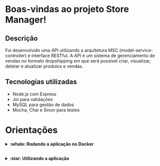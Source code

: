 # Boas-vindas ao projeto Store Manager!


## Descrição
Foi desenvolvido uma API utilizando a arquitetura MSC (model-service-controller) e interface RESTful. A API é um sistema de gerenciamento de vendas no formato dropshipping em que será possível criar, visualizar, deletar e atualizar produtos e vendas.


## Tecnologias utilizadas

  * Node.js com Express
  * Joi para validações
  * MySQL para gestão de dados
  * Mocha, Chai e Sinon para testes

# Orientações

<details>
  <summary><strong>:whale: Rodando a aplicação no Docker</strong></summary> 
 
 
  ---
 
 
  **:warning: Antes de começar, seu docker-compose precisa estar na versão 1.29 ou superior. [Veja aqui]     (https://www.digitalocean.com/community/tutorials/how-to-install-and-use-docker-compose-on-ubuntu-20-04-pt) ou [na documentação]     (https://docs.docker.com/compose/install/) como instalá-lo. No primeiro artigo, você pode substituir onde está com `1.26.0` por `1.29.2`.**
 
 > :information_source: Clone o projeto com o comando `git clone git@github.com:Wellington-m/projeto-store-manager.git`.
 
 > :information_source: Entre na pasta `cd projeto-store-manager`.
 
 > :information_source: Rode os serviços node e db com o comando `docker-compose up -d`.
   - Lembre-se de parar o `mysql` se estiver usando localmente na porta padrão (`3306`), ou adapte, caso queria fazer uso da aplicação em containers;
   - Esses serviços irão inicializar um container chamado `store_manager` e outro chamado `store_manager_db`;
   - A partir daqui você pode rodar o container `store_manager` via CLI ou abri-lo no VS Code.
 
 >  :information_source: Use o comando `docker exec -it store_manager bash`.
  - Ele te dará acesso ao terminal interativo do container criado pelo compose.
 
 > :information_source: Instale as dependências com `npm install`
 
  - **:warning: Atenção:** **TODOS** os comandos disponíveis no `package.json` (npm start, npm test, npm run dev, ...) devem ser executados **DENTRO** do container, ou seja, no terminal que aparece após a execução do comando `docker exec` citado acima.
 
 - **:warning: Atenção:** Se você se deparar com o erro abaixo, quer dizer que sua aplicação já esta utilizando a `porta 3000`, seja com outro processo do Node.js (que você pode parar com o comando `killall node`) ou algum container! Neste caso você pode parar o container com o comando `docker stop containerName`.
 
 <img width="769" alt="erroDePorta" src="https://user-images.githubusercontent.com/98190059/224819449-597a1b30-8501-4edc-a498-52f9507fbd61.png">
 
 - ✨ **Dica:** Antes de iniciar qualquer coisa, observe se os containers estão em execução em sua máquina.
 
  >  :information_source: Use o comando `npm run migration`.
  - Ele criará o banco de dados com as tabelas.
 
  >  :information_source: Use o comando `npm run seed`.
  - Para popular o banco de dados.
 
  >  :information_source: Use o comando `npm start`.
  - Ele inicializará a aplicação, deve aparecer a mensagem "Escutando na porta 3000" como na imagem abaixo.
 
 ![Screenshot from 2023-03-13 17-23-03](https://user-images.githubusercontent.com/98190059/224823854-bed3670b-b9ce-420b-9300-664c6cc9a120.png)
 
</details>

##

<details>
 <summary><strong>:star: Utilizando a aplicação</strong></summary>
  As rotas disponíveis são:
 
 ### Post
 * Cadastrar uma venda: `http://localhost:3000/sales`
   - **:warning:** É esperado um array de objetos no body da requisição do tipo:
       ```JSON
       [
         {
           "productId": 1, //ID do produto
           "quantity":1 //Quantidade vendida
         },
        ]
        ```
 * Cadastrar um produto: `http://localhost:3000/products/`
    - **:warning:** É esperado um objeto no body da requisição do tipo:
      ```JSON
        {
          "name": "produto", //Nome do produto
        }
       ```
 
 ### Get
 * Listar todos os produtos: `http://localhost:3000/products/`
 * Listar todas as vendas: `http://localhost:3000/sales`
 * Procurar um produto pelo ID: `http://localhost:3000/products/ID`
 
 ### Put
 * Alterar o nome de um produto pelo ID: `http://localhost:3000/products/ID`

</details>




